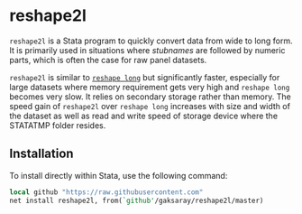 # reshape2l

`reshape2l` is a Stata program to quickly convert data from wide to long form. It is primarily used in situations where *stubnames* are followed by numeric parts, which is often the case for raw panel datasets.

`reshape2l` is similar to [`reshape long`](https://www.stata.com/help.cgi?reshape) but significantly faster, especially for large datasets where memory requirement gets very high and `reshape long` becomes very slow. It relies on secondary storage rather than memory. The speed gain of `reshape2l` over `reshape long` increases with size and width of the dataset as well as read and write speed of storage device where the STATATMP folder resides.

## Installation

To install directly within Stata, use the following command:
```stata
local github "https://raw.githubusercontent.com"
net install reshape2l, from(`github'/gaksaray/reshape2l/master)
```
